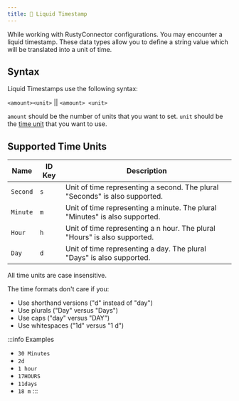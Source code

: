 ```yaml
---
title: 🌊 Liquid Timestamp
---
```


While working with RustyConnector configurations. You may encounter a liquid timestamp.
These data types allow you to define a string value which will be translated into a unit of time.

## Syntax
Liquid Timestamps use the following syntax:

`<amount><unit>` || `<amount> <unit>`

`amount` should be the number of units that you want to set.
`unit` should be the [time unit](#supported-time-units) that you want to use.

## Supported Time Units

| Name     | ID Key | Description                                                                 |
| -----    | -----  | -----                                                                       |
| `Second` | `s`    | Unit of time representing a second. The plural "Seconds" is also supported. |
| `Minute` | `m`    | Unit of time representing a minute. The plural "Minutes" is also supported. |
| `Hour`   | `h`    | Unit of time representing a n hour. The plural "Hours" is also supported.   |
| `Day`    | `d`    | Unit of time representing a day. The plural "Days" is also supported.       |

All time units are case insensitive.

The time formats don't care if you:
- Use shorthand versions ("d" instead of "day")
- Use plurals ("Day" versus "Days")
- Use caps ("day" versus "DAY")
- Use whitespaces ("1d" versus "1 d")

:::info Examples
- `30 Minutes`
- `2d`
- `1 hour`
- `17HOURS`
- `11days`
- `18 m`
:::